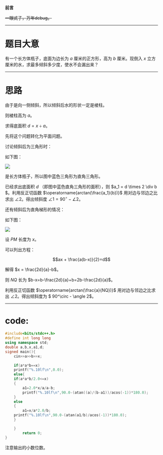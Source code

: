 **前言** 

~~一眼式子，万年debug。~~

------------

# 题目大意

有一个长方体瓶子，底面为边长为 $a$ 厘米的正方形，高为 $b$ 厘米。现倒入 $x$ 立方厘米的水，求最多倾斜多少度，使水不会漏出来？

------------

# 思路

由于是向一侧倾斜，所以倾斜后水的形状一定是棱柱。

则棱柱高为 $a$。

求得底面积 $d = x \div a$。

先将这个问题转化为平面问题。

讨论倾斜后为三角形时：

如下图：

![](https://cdn.luogu.com.cn/upload/image_hosting/wm7ge6ig.png)

是长方体瓶子，所以图中蓝色三角形为直角三角形。

已经求出底面积 $d$ （即图中蓝色直角三角形的面积），则 $a_1 = d \times 2 \div b $。利用反正切函数 $\operatorname{arctan(\frac{a_1}{b})}$ 用对边与邻边之比求出 $\angle 2$。得出倾斜度 $\angle 1 = 90^\circ - \angle 2$。

还有倾斜后为直角梯形的情况：

如下图：

![](https://cdn.luogu.com.cn/upload/image_hosting/i92z3xn8.png)

设 $PM$ 长度为 $x$。

可以列出方程：

$$ax + \frac{a(b-x)}{2}=d$$

解得 $x = \frac{2d}{a}-b$。

则 $NQ$ 长为 $b-x=b-\frac{2d}{a}+b=2b-\frac{2d}{a}$。

利用反正切函数 $\operatorname{arctan(\frac{a}{NQ})}$ 用对边与邻边之比求出 $\angle 2$。得出倾斜度为 $ 90^\circ - \angle 2$。


------------

# code:

```cpp
#include<bits/stdc++.h>
#define int long long
using namespace std;
double a,b,x,a1,d;
signed main(){
	cin>>a>>b>>x;
	
	if(a*a*b==x)
	printf("%.10lf\n",0.0);
	else{
	if(a*a*b/2.0<=x)
	{
		a1=2.0*x/a/a-b;
		printf("%.10lf\n",90.0-(atan((a)/(b-a1))/acos(-1))*180.0);
	}
	else
	{
		a1=x/a*2.0/b;
	printf("%.10lf\n",90.0-(atan(a1/b)/acos(-1))*180.0);
	}

	}
		return 0;
}
```

注意输出的小数位数。
